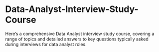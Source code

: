 # Data-Analyst-Interview-Study-Course
Here’s a comprehensive Data Analyst interview study course, covering a range of topics and detailed answers to key questions typically asked during interviews for data analyst roles. 

